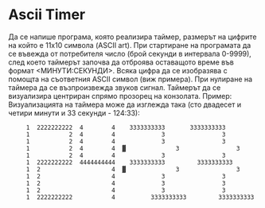 # Ascii Timer
Да се напише програма, която реализира таймер, размерът на цифрите на който е 11х10 символа (ASCII art). 
При стартиране на програмата да се въвежда от потребителя число (брой секунди в интервала 0-9999), след което таймерът започва да отброява оставащото време във формат <МИНУТИ:СЕКУНДИ>. 
Всяка цифра да се изобразява с помощта на съответния ASCII символ (виж примера). При нулиране на таймера да се възпроизвежда звуков сигнал.
Таймерът да се визуализира центриран спрямо прозорец на конзолата.
Пример: 
Визуализацията на таймера може да изглежда така (сто двадесет и четири минути и 33 секунди - 124:33):

         1	2222222222	4        4	  3333333333	   3333333333
         1	         2	4        4	           3	            3
         1	         2	4        4	           3	            3
         1	         2	4        4  ▓	           3	            3
         1	         2	4        4	           3	            3
         1	2222222222	4444444444	  3333333333         3333333333
         1	2         	         4  ▓	           3	            3
         1	2         	         4	           3	            3
         1	2         	         4	           3	            3
         1	2         	         4	           3	            3
         1	2222222222	         4          3333333333         3333333333
                                                                                                      
